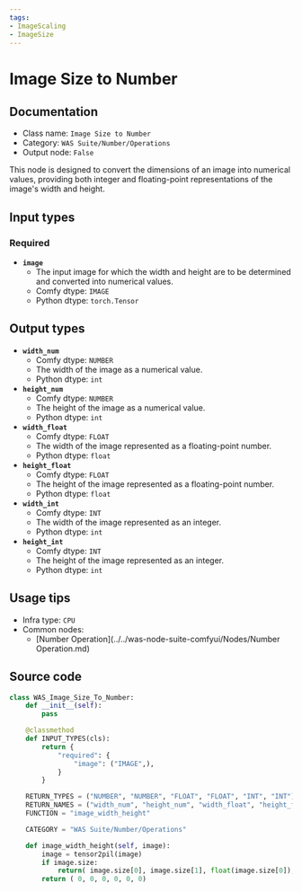 ```yaml
---
tags:
- ImageScaling
- ImageSize
---
```


# Image Size to Number
## Documentation
- Class name: `Image Size to Number`
- Category: `WAS Suite/Number/Operations`
- Output node: `False`

This node is designed to convert the dimensions of an image into numerical values, providing both integer and floating-point representations of the image's width and height.
## Input types
### Required
- **`image`**
    - The input image for which the width and height are to be determined and converted into numerical values.
    - Comfy dtype: `IMAGE`
    - Python dtype: `torch.Tensor`
## Output types
- **`width_num`**
    - Comfy dtype: `NUMBER`
    - The width of the image as a numerical value.
    - Python dtype: `int`
- **`height_num`**
    - Comfy dtype: `NUMBER`
    - The height of the image as a numerical value.
    - Python dtype: `int`
- **`width_float`**
    - Comfy dtype: `FLOAT`
    - The width of the image represented as a floating-point number.
    - Python dtype: `float`
- **`height_float`**
    - Comfy dtype: `FLOAT`
    - The height of the image represented as a floating-point number.
    - Python dtype: `float`
- **`width_int`**
    - Comfy dtype: `INT`
    - The width of the image represented as an integer.
    - Python dtype: `int`
- **`height_int`**
    - Comfy dtype: `INT`
    - The height of the image represented as an integer.
    - Python dtype: `int`
## Usage tips
- Infra type: `CPU`
- Common nodes:
    - [Number Operation](../../was-node-suite-comfyui/Nodes/Number Operation.md)



## Source code
```python
class WAS_Image_Size_To_Number:
    def __init__(self):
        pass

    @classmethod
    def INPUT_TYPES(cls):
        return {
            "required": {
                "image": ("IMAGE",),
            }
        }

    RETURN_TYPES = ("NUMBER", "NUMBER", "FLOAT", "FLOAT", "INT", "INT")
    RETURN_NAMES = ("width_num", "height_num", "width_float", "height_float", "width_int", "height_int")
    FUNCTION = "image_width_height"

    CATEGORY = "WAS Suite/Number/Operations"

    def image_width_height(self, image):
        image = tensor2pil(image)
        if image.size:
            return( image.size[0], image.size[1], float(image.size[0]), float(image.size[1]), image.size[0], image.size[1] )
        return ( 0, 0, 0, 0, 0, 0)

```
